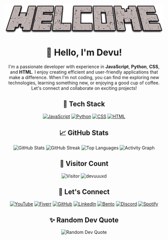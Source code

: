 <div align="center">

![failed to load 😭😭](Welcome.png)

# 👋 Hello, I'm Devu!

I'm a passionate developer with experience in **JavaScript**, **Python**, **CSS**, and **HTML**. I enjoy creating efficient and user-friendly applications that make a difference. When I'm not coding, you can find me exploring new technologies, learning something new, or enjoying a good cup of coffee. Let's connect and collaborate on exciting projects!

## 🚀 Tech Stack
[![JavaScript](https://img.shields.io/badge/javascript-%23323330.svg?style=for-the-badge&logo=javascript&logoColor=%23F7DF1E)](https://www.javascript.com)
[![Python](https://img.shields.io/badge/python-%2314354C.svg?style=for-the-badge&logo=python&logoColor=white)](https://www.python.org)
[![CSS](https://img.shields.io/badge/css-%23239120.svg?style=for-the-badge&logo=css3&logoColor=white)](https://www.w3.org/Style/CSS/)
[![HTML](https://img.shields.io/badge/html-%23E34F26.svg?style=for-the-badge&logo=html5&logoColor=white)](https://html.spec.whatwg.org)

## 📈 GitHub Stats
<img src="https://github-readme-stats.vercel.app/api?username=devuuuxd&show_icons=true&hide_title=true&count_private=true&include_all_commits=true&theme=transparent&hide_border=true" alt="GitHub Stats">
<img src="https://github-readme-streak-stats.herokuapp.com?user=devuuuxd&theme=transparent&hide_border=true&date_format=M%20j%5B%2C%20Y%5D" alt="GitHub Streak">
<img src="https://github-readme-stats.vercel.app/api/top-langs/?username=devuuuxd&layout=compact&theme=transparent&hide_border=true" alt="Top Languages">
<img src="https://github-readme-activity-graph.vercel.app/graph?username=devuuuxd&bg_color=00000000&color=ffffff&line=00bfff&point=1e90ff&area=true&hide_border=true" alt="Activity Graph">

## 🧳 Visitor Count
![Visitor](https://visitor-badge.laobi.icu/badge?page_id=devuuuxd.devuuuxd)
<img src="https://komarev.com/ghpvc/?username=devuuuxd" alt="devuuuxd" />

## 💬 Let's Connect
[![YouTube](https://img.shields.io/badge/YouTube-%23FF0000.svg?style=for-the-badge&logo=youtube&logoColor=white)](https://youtube.com/@devuuuu_xd)
[![Fiverr](https://img.shields.io/badge/Fiverr-%2348A8D2.svg?style=for-the-badge&logo=fiverr&logoColor=white)](https://www.fiverr.com/devuuu_died)
[![GitHub](https://img.shields.io/badge/GitHub-%23181717.svg?style=for-the-badge&logo=github&logoColor=white)](https://github.com/devuuuxd)
[![LinkedIn](https://img.shields.io/badge/LinkedIn-%230077B5.svg?style=for-the-badge&logo=linkedin&logoColor=white)](https://www.linkedin.com/in/devansh-singh-05b83427a/)
[![Bento](https://img.shields.io/badge/Bento-%23F7B800.svg?style=for-the-badge&logo=bento&logoColor=white)](https://bento.me/devuuu)
[![Discord](https://img.shields.io/badge/Discord-%237289DA.svg?style=for-the-badge&logo=discord&logoColor=white)](https://discord.com/users/1219568207719960578)
[![Spotify](https://img.shields.io/badge/Spotify-%231DB954.svg?style=for-the-badge&logo=spotify&logoColor=white)](https://open.spotify.com/user/3136yttmfeezacwefkenbombogme)

## ✨ Random Dev Quote
<img src="https://quotes-github-readme.vercel.app/api?type=horizontal&theme=transparent" alt="Random Dev Quote">

</div>
